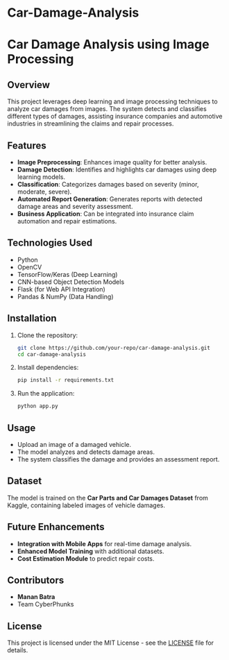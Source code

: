 # Car-Damage-Analysis
# Car Damage Analysis using Image Processing

## Overview
This project leverages deep learning and image processing techniques to analyze car damages from images. The system detects and classifies different types of damages, assisting insurance companies and automotive industries in streamlining the claims and repair processes.

## Features
- **Image Preprocessing**: Enhances image quality for better analysis.
- **Damage Detection**: Identifies and highlights car damages using deep learning models.
- **Classification**: Categorizes damages based on severity (minor, moderate, severe).
- **Automated Report Generation**: Generates reports with detected damage areas and severity assessment.
- **Business Application**: Can be integrated into insurance claim automation and repair estimations.

## Technologies Used
- Python
- OpenCV
- TensorFlow/Keras (Deep Learning)
- CNN-based Object Detection Models
- Flask (for Web API Integration)
- Pandas & NumPy (Data Handling)

## Installation
1. Clone the repository:
   ```sh
   git clone https://github.com/your-repo/car-damage-analysis.git
   cd car-damage-analysis
   ```
2. Install dependencies:
   ```sh
   pip install -r requirements.txt
   ```
3. Run the application:
   ```sh
   python app.py
   ```

## Usage
- Upload an image of a damaged vehicle.
- The model analyzes and detects damage areas.
- The system classifies the damage and provides an assessment report.

## Dataset
The model is trained on the **Car Parts and Car Damages Dataset** from Kaggle, containing labeled images of vehicle damages.

## Future Enhancements
- **Integration with Mobile Apps** for real-time damage analysis.
- **Enhanced Model Training** with additional datasets.
- **Cost Estimation Module** to predict repair costs.

## Contributors
- **Manan Batra**
- Team CyberPhunks

## License
This project is licensed under the MIT License - see the [LICENSE](LICENSE) file for details.

